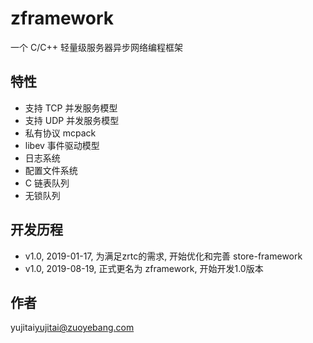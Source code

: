 # zframework 
一个 C/C++ 轻量级服务器异步网络编程框架

## 特性
* 支持 TCP 并发服务模型
* 支持 UDP 并发服务模型
* 私有协议 mcpack
* libev 事件驱动模型
* 日志系统
* 配置文件系统
* C 链表队列
* 无锁队列

## 开发历程
* v1.0, 2019-01-17, 为满足zrtc的需求, 开始优化和完善 store-framework
* v1.0, 2019-08-19, 正式更名为 zframework, 开始开发1.0版本

## 作者
yujitai<yujitai@zuoyebang.com>


